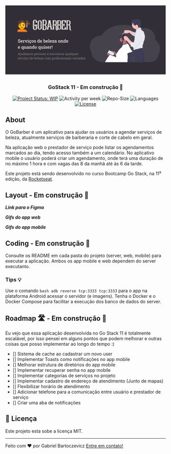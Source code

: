 <h1 align="center">
    <img src="./.github/banner.jpg" title="GoStack 11" alt="GoStack 11" />
</h1>

<h3 align="center">GoStack 11 - Em construção 🚧</h3>

<p align="center">
    <a href="https://www.repostatus.org/#wip"><img alt="Project Status: WIP" src="https://www.repostatus.org/badges/latest/wip.svg"></a>
    <img alt="Activity per week" src="https://img.shields.io/github/commit-activity/w/gabrielbartoczevicz/gobarber">
    <img alt="Repo-Size" src="https://img.shields.io/github/repo-size/gabrielbartoczevicz/gobarber">
    <img alt="Languages" src="https://img.shields.io/github/languages/count/gabrielbartoczevicz/gobarber">
    <a href="https://github.com/gabrielbartoczevicz/gobarber/blob/master/LICENSE"><img alt="License" src="https://img.shields.io/github/license/gabrielbartoczevicz/gobarber"></a>
</p>

## About

O GoBarber é um aplicativo para ajudar os usuários a agendar serviços de beleza, atualmente serviços de barberaria e corte de cabelo em geral.

Na aplicação web o prestador de serviço pode listar os agendamentos marcados ao dia, tendo acesso também a um calendário.
No aplicativo mobile o usuário poderá criar um agendamento, onde terá uma duração de no máximo 1 hora e com vagas das 8 da manhã até às 6 da tarde.

Este projeto está sendo desenvolvido no curso Bootcamp Go Stack, na 11⁹ edição, da [Rocketseat](http://rocketseat.com.br/).

## Layout - Em construção 🚧

***Link para o Figma***

***Gifs do app web***

***Gifs do app mobile***

## Coding - Em construção 🚧

Consulte os README em cada pasta do projeto (server, web, mobile) para executar a aplicação. Ambos os app mobile e web dependem do server executanto.

### Tips 💡

Use o comando ```bash adb reverse tcp:3333 tcp:3333``` para o app na plataforma Android acessar o servidor (e imagens).
Tenha o Docker e o Docker Compose para facilitar a execução dos banco de dados do server.

## Roadmap 🛣️ - Em construção 🚧

Eu vejo que essa aplicação desenvolvida no Go Stack 11 é totalmente escalável, por isso pensei em alguns pontos que podem melhorar e outras coisas que posso implementar ao longo do tempo :)

- [] Sistema de cache ao cadastrar um novo user
- [] Implementar Toasts como notificações no app mobile
- [] Melhorar estrutura de diretórios do app mobile
- [] Implementar recuperar senha no app mobile
- [] Implementar categorias de serviços no projeto
- [] Implementar cadastro de endereço de atendimento (Junto de mapas)
- [] Flexibilizar horário de atendimento
- [] Adicionar telefone para a comunicação entre usuário e prestador de serviço
- [] Criar uma aba de notificações

## 📝 Licença

Este projeto esta sobe a licença MIT.

***

Feito com ❤️ por Gabriel Bartoczevicz [Entre em contato!](https://www.linkedin.com/in/gabriel-bartoczevicz-7360901a6/)